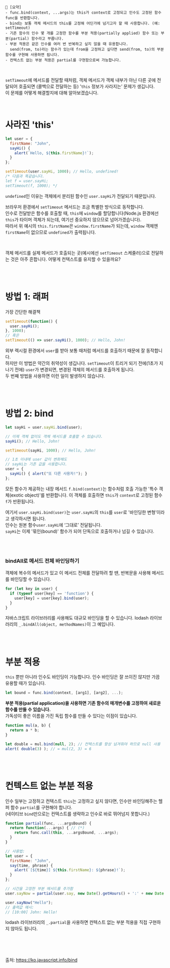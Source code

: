 ```
📍 [요약]
- func.bind(context, ...args)는 this가 context로 고정되고 인수도 고정된 함수 func을 반환합니다.
- bind는 보통 객체 메서드의 this를 고정해 어딘가에 넘기고자 할 때 사용합니다. (예: setTimeout)
- 기존 함수의 인수 몇 개를 고정한 함수를 부분 적용(partially applied) 함수 또는 부분(partial) 함수라고 부릅니다.
- 부분 적용은 같은 인수를 여러 번 반복하고 싶지 않을 때 유용합니다. 
  send(from, to)라는 함수가 있는데 from을 고정하고 싶다면 send(from, to)의 부분 함수를 구현해 사용하면 됩니다.
- 컨텍스트 없는 부분 적용은 partial를 구현함으로써 가능합니다.
```
<br/>

`setTimeout`에 메서드를 전달할 때처럼, 객체 메서드가 객체 내부가 아닌 다른 곳에 전달되어 호출되면 (콜백으로 전달하는 등) ’`this` 정보가 사라지는’ 문제가 생깁니다.    
이 문제를 어떻게 해결할지에 대해 알아보겠습니다.    

<br/>

# 사라진 'this'
```js
let user = {
  firstName: "John",
  sayHi() {
    alert(`Hello, ${this.firstName}!`);
  }
};

setTimeout(user.sayHi, 1000); // Hello, undefined!
/* 다음과 똑같습니다.
let f = user.sayHi;
setTimeout(f, 1000); */
```
`undefined`인 이유는 객체에서 분리된 함수인 `user.sayHi`가 전달되기 때문입니다.  

브라우저 환경에서 `setTimeout` 메서드는 조금 특별한 방식으로 동작합니다.    
인수로 전달받은 함수를 호출할 때, `this`에 `window`를 할당합니다(Node.js 환경에선 `this`가 타이머 객체가 되는데, 여기선 중요하지 않으므로 넘어가겠습니다).      
따라서 위 예시의 `this.firstName`은 `window.firstName`가 되는데, `window` 객체엔 `firstName`이 없으므로 `undefined`가 출력됩니다.    

<br>

객체 메서드를 실제 메서드가 호출되는 곳(예시에선 `setTimeout` 스케줄러)으로 전달하는 것은 아주 흔합니다. 어떻게 컨텍스트를 유지할 수 있을까요?  

<br/><br/>

# 방법 1: 래퍼
가장 간단한 해결책
```js
setTimeout(function() { 
  user.sayHi(); 
}, 1000);
// 혹은
setTimeout(() => user.sayHi(), 1000); // Hello, John!
```
외부 렉시컬 환경에서 `user`를 받아 보통 때처럼 메서드를 호출하기 때문에 잘 동작합니다.  
하지만 이 방법은 약간의 취약성이 생깁니다.
`setTimeout`이 트리거 되기 전에(1초가 지나기 전에) `user`가 변경되면, 변경된 객체의 메서드를 호출하게 됩니다.     
두 번째 방법을 사용하면 이런 일이 발생하지 않습니다.  

<br/><br/>

# 방법 2: bind
```js
let sayHi = user.sayHi.bind(user);

// 이제 객체 없이도 객체 메서드를 호출할 수 있습니다.
sayHi(); // Hello, John!

setTimeout(sayHi, 1000); // Hello, John!

// 1초 이내에 user 값이 변화해도
// sayHi는 기존 값을 사용합니다.
user = {
  sayHi() { alert("또 다른 사용자!"); }
};
```

모든 함수가 제공하는 내장 메서드 `f.bind(context)`는 함수처럼 호출 가능한 '특수 객체(exotic object)'를 반환합니다. 이 객체를 호출하면 `this`가 `context`로 고정된 함수 `f`가 반환됩니다.

여기서 `user.sayHi.bind(user)`는 `user.sayHi`의 `this`를 `user`로 '바인딩한 변형’이라고 생각하시면 됩니다.   
인수는 원본 함수`user.sayHi`에 ‘그대로’ 전달됩니다.  
`sayHi`는 이제 '묶인(bound)' 함수가 되어 단독으로 호출하거나 넘길 수 있습니다.

<br/><br/>

### bindAll로 메서드 전체 바인딩하기
객체에 복수의 메서드가 있고 이 메서드 전체를 전달하려 할 땐, 반복문을 사용해 메서드를 바인딩할 수 있습니다.
```js
for (let key in user) {
  if (typeof user[key] == 'function') {
    user[key] = user[key].bind(user);
  }
}
```
자바스크립트 라이브러리를 사용해도 대규모 바인딩을 할 수 있습니다. lodash 라이브러리의 `_.bindAll(object, methodNames)`이 그 예입니다.

<br/><br/>

# 부분 적용
`this` 뿐만 아니라 인수도 바인딩이 가능합니다. 인수 바인딩은 잘 쓰이진 않지만 가끔 유용할 때가 있습니다.
```js 
let bound = func.bind(context, [arg1], [arg2], ...);
```

**부분 적용(partial application)을 사용하면 기존 함수의 매개변수를 고정하여 새로운 함수를 만들 수 있습니다.**     
가독성이 좋은 이름을 가진 독립 함수를 만들 수 있다는 이점이 있습니다.

```js
function mul(a, b) {
  return a * b;
}

let double = mul.bind(null, 2); // 컨텍스트를 항상 넘겨줘야 하므로 null 사용
alert( double(3) ); // = mul(2, 3) = 6
```
<br/><br/>

# 컨텍스트 없는 부분 적용
인수 일부는 고정하고 컨텍스트 `this`는 고정하고 싶지 않다면, 인수만 바인딩해주는 헬퍼 함수 `partial`를 구현해야 합니다.    
(네이티브 `bind`만으로는 컨텍스트를 생략하고 인수로 바로 뛰어넘지 못합니다.)
```js
function partial(func, ...argsBound) {
  return function(...args) { // (*)
    return func.call(this, ...argsBound, ...args);
  }
}

// 사용법:
let user = {
  firstName: "John",
  say(time, phrase) {
    alert(`[${time}] ${this.firstName}: ${phrase}!`);
  }
};

// 시간을 고정한 부분 메서드를 추가함
user.sayNow = partial(user.say, new Date().getHours() + ':' + new Date().getMinutes());

user.sayNow("Hello");
// 출력값 예시:
// [10:00] John: Hello!
```
lodash 라이브러리의 `_.partial`을 사용하면 컨텍스트 없는 부분 적용을 직접 구현하지 않아도 됩니다.

<br/><br/><br/>

출처: https://ko.javascript.info/bind
